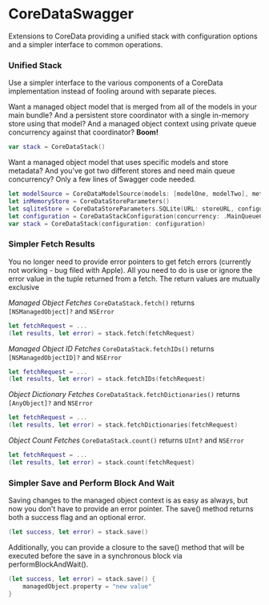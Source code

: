 CoreDataSwagger
===============

Extensions to CoreData providing a unified stack with configuration options and a simpler interface to common operations.

### Unified Stack

Use a simpler interface to the various components of a CoreData implementation instead of fooling around with separate pieces.

Want a managed object model that is merged from all of the models in your main bundle?  And a persistent store coordinator with a single in-memory store using that model?  And a managed object context using private queue concurrency against that coordinator?  **Boom!**
```swift
var stack = CoreDataStack()
```

Want a managed object model that uses specific models and store metadata?  And you've got two different stores and need main queue concurrency?  Only a few lines of Swagger code needed.
```swift
let modelSource = CoreDataModelSource(models: [modelOne, modelTwo], metadata: metadata)
let inMemoryStore = CoreDataStoreParameters()
let sqliteStore = CoreDataStoreParameters.SQLite(URL: storeURL, configuration: "Custom", options: nil)
let configuration = CoreDataStackConfiguration(concurrency: .MainQueueConcurrencyType, modelSource: modelSource, storeParameters: [inMemoryStore, sqliteStore])
var stack = CoreDataStack(configuration: configuration)
```


### Simpler Fetch Results

You no longer need to provide error pointers to get fetch errors (currently not working - bug filed with Apple).  All you need to do is use or ignore the error value in the tuple returned from a fetch.  The return values are mutually exclusive

*Managed Object Fetches*
`CoreDataStack.fetch()` returns `[NSManagedObject]?` and `NSError`
```swift
let fetchRequest = ...
(let results, let error) = stack.fetch(fetchRequest)
```

*Managed Object ID Fetches*
`CoreDataStack.fetchIDs()` returns `[NSManagedObjectID]?` and `NSError`
```swift
let fetchRequest = ...
(let results, let error) = stack.fetchIDs(fetchRequest)
```

*Object Dictionary Fetches*
`CoreDataStack.fetchDictionaries()` returns `[AnyObject]?` and `NSError`
```swift
let fetchRequest = ...
(let results, let error) = stack.fetchDictionaries(fetchRequest)
```

*Object Count Fetches*
`CoreDataStack.count()` returns `UInt?` and `NSError`
```swift
let fetchRequest = ...
(let results, let error) = stack.count(fetchRequest)
```


### Simpler Save and Perform Block And Wait

Saving changes to the managed object context is as easy as always, but now you don't have to provide an error pointer.  The save() method returns both a success flag and an optional error.
```swift
(let success, let error) = stack.save()
```

Additionally, you can provide a closure to the save() method that will be executed before the save in a synchronous block via performBlockAndWait().
```swift
(let success, let error) = stack.save() {
    managedObject.property = "new value"
}
```
